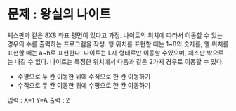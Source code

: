 <h1>문제 : 왕실의 나이트</h1>

체스판과 같은 8X8 좌표 평면이 있다고 가정. 나이트의 위치에 따라서 이동할 수 있는 경우의 수를 출력하는 프로그램을 작성.
행 위치를 표현할 때는 1~8의 숫자를, 열 위치를 표현할 때는 a~h로 표현한다. 나이트는 L자 형태로만 이동할 수있으며, 체스판 밖으로는 나갈 수 없다.
나이트는 특정한 위치에서 다음과 같은 2가지 경우로 이동할 수 있다.

- 수평으로 두 칸 이동한 뒤에 수직으로 한 칸 이동하기
- 수직으로 두 칸 이동한 뒤에 수평으로 한 칸 이동하기

입력 : X=1 Y=A
출력 : 2
